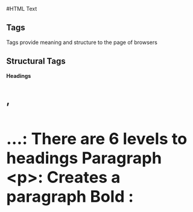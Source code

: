 #HTML Text
## Tags
Tags provide meaning and structure to the page of browsers
## Structural Tags
**Headings <h1>,<h2>...:** There are 6 levels to headings
**Paragraph &lt;p&gt;:** Creates a paragraph
**Bold <b>:**

